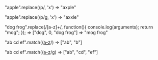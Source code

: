 

"apple".replace(/p/, 'x')
 => "axple"

"apple".replace(/p/g, 'x')
 => "axxle"

"dog frog".replace(/[a-z]+/, function(){ console.log(arguments); return "mog"; });
 => ["dog", 0, "dog frog"] 
 => "mog frog"


"ab cd ef".match(/[a-z]([a-z])/)
 => ["ab", "b"]
 
 
"ab cd ef".match(/[a-z]([a-z])/g)
 => ["ab", "cd", "ef"]
 

